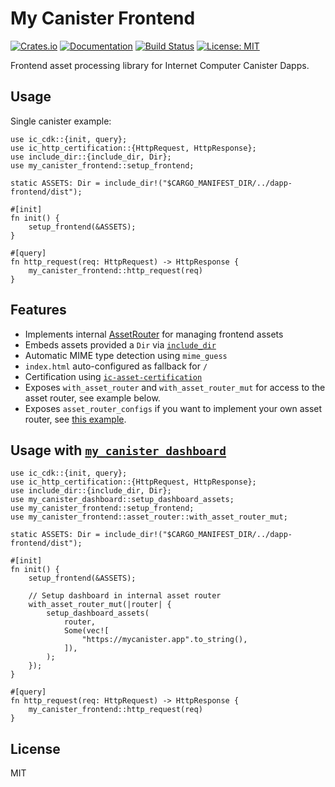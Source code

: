 # My Canister Frontend

[![Crates.io](https://img.shields.io/crates/v/my-canister-frontend)](https://crates.io/crates/my-canister-frontend)
[![Documentation](https://docs.rs/my-canister-frontend/badge.svg)](https://docs.rs/my-canister-frontend)
[![Build Status](https://github.com/Web3NL/my-canister-dapp/workflows/Release/badge.svg)](https://github.com/Web3NL/my-canister-dapp/actions)
[![License: MIT](https://img.shields.io/badge/License-MIT-green.svg)](https://opensource.org/licenses/MIT)

Frontend asset processing library for Internet Computer Canister Dapps.

## Usage

Single canister example:

```rust,ignore
use ic_cdk::{init, query};
use ic_http_certification::{HttpRequest, HttpResponse};
use include_dir::{include_dir, Dir};
use my_canister_frontend::setup_frontend;

static ASSETS: Dir = include_dir!("$CARGO_MANIFEST_DIR/../dapp-frontend/dist");

#[init]
fn init() {
	setup_frontend(&ASSETS);
}

#[query]
fn http_request(req: HttpRequest) -> HttpResponse {
	my_canister_frontend::http_request(req)
}
```

## Features

- Implements internal [AssetRouter](https://docs.rs/ic-asset-certification/latest/ic_asset_certification/struct.AssetRouter.html) for managing frontend assets
- Embeds assets provided a `Dir` via [`include_dir`](https://docs.rs/include_dir/latest/include_dir/)
- Automatic MIME type detection using `mime_guess`
- `index.html` auto-configured as fallback for `/`
- Certification using [`ic-asset-certification`](https://docs.rs/ic-asset-certification)
- Exposes `with_asset_router` and `with_asset_router_mut` for access to the asset router, see example below.
- Exposes `asset_router_configs` if you want to implement your own asset router, see [this example](https://github.com/Web3NL/my-canister-dapp/blob/e8fdc0ac81f7bdc702418c05130ace3f9f5399fb/examples/my-hello-world/src/my-hello-world/src/lib.rs).

## Usage with [`my_canister_dashboard`](https://crates.io/crates/my-canister-dashboard)

```rust,ignore
use ic_cdk::{init, query};
use ic_http_certification::{HttpRequest, HttpResponse};
use include_dir::{include_dir, Dir};
use my_canister_dashboard::setup_dashboard_assets;
use my_canister_frontend::setup_frontend;
use my_canister_frontend::asset_router::with_asset_router_mut;

static ASSETS: Dir = include_dir!("$CARGO_MANIFEST_DIR/../dapp-frontend/dist");

#[init]
fn init() {
	setup_frontend(&ASSETS);

    // Setup dashboard in internal asset router
    with_asset_router_mut(|router| {
        setup_dashboard_assets(
            router,
            Some(vec![
                "https://mycanister.app".to_string(),
            ]),
        );
    });
}

#[query]
fn http_request(req: HttpRequest) -> HttpResponse {
	my_canister_frontend::http_request(req)
}
```

## License

MIT
